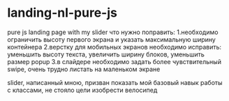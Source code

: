 # landing-nl-pure-js
pure js landing page with my slider
что нужно поправить:
1.необходимо ограничить высоту первого экрана и указать максимальную ширину контейнера
2.верстку для мобильных экранов необходимо исправить: уменьшить высоту текста, увеличить ширину блоков, уменьшить размер popup
3.в слайдере необходимо задать более чувствительный swipe, очень трудно листать на маленьком экране

slider, написанный мною, призван показать мой базовый навык работы с классами, не стояло цели изобрести велосипед

